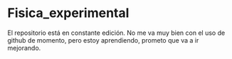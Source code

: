 # Fisica_experimental

El repositorio está en constante edición. No me va muy bien con el uso de github de momento, pero estoy aprendiendo, prometo que va a ir mejorando.
